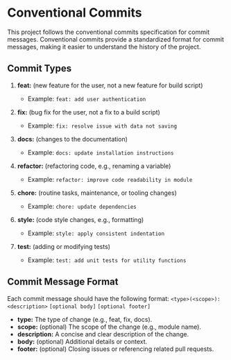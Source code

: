 # Conventional Commits

This project follows the conventional commits specification for commit messages. Conventional commits provide a standardized format for commit messages, making it easier to understand the history of the project.

## Commit Types

1. **feat:** (new feature for the user, not a new feature for build script)
   - Example: `feat: add user authentication`

2. **fix:** (bug fix for the user, not a fix to a build script)
   - Example: `fix: resolve issue with data not saving`

3. **docs:** (changes to the documentation)
   - Example: `docs: update installation instructions`

4. **refactor:** (refactoring code, e.g., renaming a variable)
   - Example: `refactor: improve code readability in module`

5. **chore:** (routine tasks, maintenance, or tooling changes)
   - Example: `chore: update dependencies`

6. **style:** (code style changes, e.g., formatting)
   - Example: `style: apply consistent indentation`

7. **test:** (adding or modifying tests)
   - Example: `test: add unit tests for utility functions`

## Commit Message Format

Each commit message should have the following format:
`<type>(<scope>): <description>`
`[optional body]`
`[optional footer]`


- **type:** The type of change (e.g., feat, fix, docs).
- **scope:** (optional) The scope of the change (e.g., module name).
- **description:** A concise and clear description of the change.
- **body:** (optional) Additional details or context.
- **footer:** (optional) Closing issues or referencing related pull requests.


